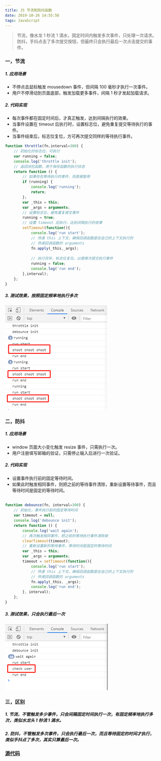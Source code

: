 ```yaml
---
title: JS 节流和防抖函数
date: 2019-10-26 14:55:58
tags: JavaScript
---
```


> 节流，像水龙 1 秒流 1 滴水，固定时间内触发多次事件，只处理一次请求。
> 防抖，手抖点击了多次提交按钮，但最终只会执行最后一次点击提交的事件。

<!-- more -->


### 一，节流
##### 1. 应用场景
- 不停点击鼠标触发 mousedown 事件，但间隔 100 毫秒才执行一次事件。
- 用户不停滑动到页面底部，触发加载更多事件，间隔 1 秒才发起加载请求。


##### 2. 代码实现
- 每次事件都在固定时间后，才真正触发，达到间隔执行的效果。
- 当事件设置在 timeout 后执行时，设置标志位，避免重复提交等待执行的事件。
- 当事件结束后，标志位复位，方可再次提交同样的等待执行事件。

```js
function throttle(fn,interval=300) {
	// 初始化的标志位，可执行
    var running = false;
    console.log('throttle init');
    // 返回闭包函数，用于保存函数的执行状态
    return function () {
    	// 如果存在等待执行的事件，则直接暂停
        if (running) {
            console.log('running');
            return;
        };
        var _this = this;
        var _args = arguments;
        // 设置标志位，避免重复提交事件
        running = true;
        // 设置 timeout 后执行，达到间隔执行的效果
        setTimeout(function(){
            console.log('run start');
            // 传递 this 上下文，确保回调函数是在自己的上下文执行的
            // 传递回调函数的 arguments
            fn.apply(_this,_args);

            // 执行完毕，标志位复位，以便再次提交执行事件
            running = false;
            console.log('run end');
        },interval);
    };
}
```


##### 3. 测试效果，按照固定频率地执行多次
![](/img/2019/throttle.png)




### 二，防抖
##### 1. 应用场景
- window 页面大小变化触发 resize 事件，只需执行一次。
- 用户注册填写邮箱的验证，只需停止输入后进行一次验证。


##### 2. 代码实现
- 设置事件执行前的固定等待时间。
- 如果此时触发相同事件，则把之前的等待事件清除，重新设置等待事件，而且等待时间是固定的等待时间。

```js

function debounce(fn, interval=300) {
	// 初始化，事件执行前的固定等待时间
    var timeout = null;
    console.log('debounce init');
    return function () {
        console.log('wait again');
        // 再次触发相同事件，把之前的等待执行事件清除掉
        clearTimeout(timeout);
        // 重新设置新的等待事件，等待时间是固定的等待时间
        var _this = this;
        var _args = arguments;
        timeout = setTimeout(function(){
            console.log('run start');
            // 传递 this 上下文，确保回调函数是在自己的上下文执行的
            // 传递回调函数的 arguments
            fn.apply(_this, _args);
            console.log('run end');
        }, interval);
    };
}
```


##### 3. 测试效果，只会执行最后一次
![](/img/2019/debounce.png)




### 三，区别
##### 1. 节流，不管触发多少事件，只会间隔固定时间执行一次，有固定频率地执行多次，类似水龙头 1 秒流 1 滴水。
##### 2. 防抖，不管触发多次事件，只会执行最后一次，而且等待固定的时间才执行，类似手抖点了多次，其实只算最后一次。



### [源代码](/example/js/debounce-and-throttle.html)